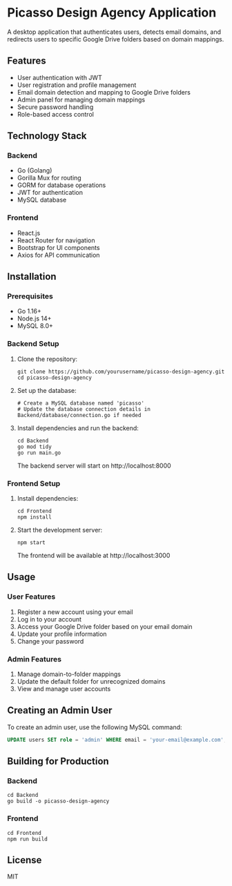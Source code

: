 # Picasso Design Agency Application

A desktop application that authenticates users, detects email domains, and redirects users to specific Google Drive folders based on domain mappings.

## Features

- User authentication with JWT
- User registration and profile management
- Email domain detection and mapping to Google Drive folders
- Admin panel for managing domain mappings
- Secure password handling
- Role-based access control

## Technology Stack

### Backend
- Go (Golang)
- Gorilla Mux for routing
- GORM for database operations
- JWT for authentication
- MySQL database

### Frontend
- React.js
- React Router for navigation
- Bootstrap for UI components
- Axios for API communication

## Installation

### Prerequisites
- Go 1.16+
- Node.js 14+
- MySQL 8.0+

### Backend Setup

1. Clone the repository:
   ```
   git clone https://github.com/yourusername/picasso-design-agency.git
   cd picasso-design-agency
   ```

2. Set up the database:
   ```
   # Create a MySQL database named 'picasso'
   # Update the database connection details in Backend/database/connection.go if needed
   ```

3. Install dependencies and run the backend:
   ```
   cd Backend
   go mod tidy
   go run main.go
   ```
   
   The backend server will start on http://localhost:8000

### Frontend Setup

1. Install dependencies:
   ```
   cd Frontend
   npm install
   ```

2. Start the development server:
   ```
   npm start
   ```
   
   The frontend will be available at http://localhost:3000

## Usage

### User Features
1. Register a new account using your email
2. Log in to your account
3. Access your Google Drive folder based on your email domain
4. Update your profile information
5. Change your password

### Admin Features
1. Manage domain-to-folder mappings
2. Update the default folder for unrecognized domains
3. View and manage user accounts

## Creating an Admin User

To create an admin user, use the following MySQL command:

```sql
UPDATE users SET role = 'admin' WHERE email = 'your-email@example.com';
```

## Building for Production

### Backend
```
cd Backend
go build -o picasso-design-agency
```

### Frontend
```
cd Frontend
npm run build
```

## License
MIT
